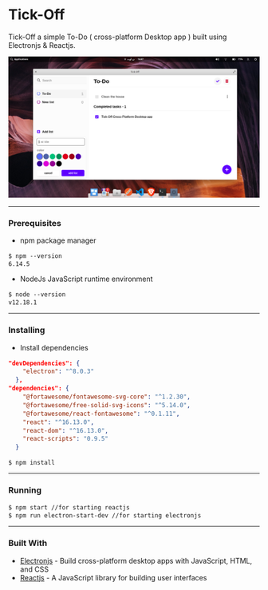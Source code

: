 # Tick-Off
Tick-Off a simple To-Do ( cross-platform Desktop app ) built using Electronjs &amp; Reactjs.


<img   src='https://raw.githubusercontent.com/seifgh/tick-off/master/tick-off-screenshot.png' />

---
### Prerequisites

- npm package manager 

```
$ npm --version
6.14.5
```
- NodeJs JavaScript runtime environment  
```
$ node --version
v12.18.1
```
---
### Installing

- Install dependencies
```json
"devDependencies": {
    "electron": "^8.0.3"
  },
"dependencies": {
    "@fortawesome/fontawesome-svg-core": "^1.2.30",
    "@fortawesome/free-solid-svg-icons": "^5.14.0",
    "@fortawesome/react-fontawesome": "^0.1.11",
    "react": "^16.13.0",
    "react-dom": "^16.13.0",
    "react-scripts": "0.9.5"
  }
```

```terminal
$ npm install
```
---
### Running
```terminal
$ npm start //for starting reactjs
$ npm run electron-start-dev //for starting electronjs
```
---
### Built With

* [Electronjs](https://www.electronjs.org/) - Build cross-platform desktop apps with JavaScript, HTML, and CSS
* [Reactjs](https://reactjs.org/) - A JavaScript library for building user interfaces
